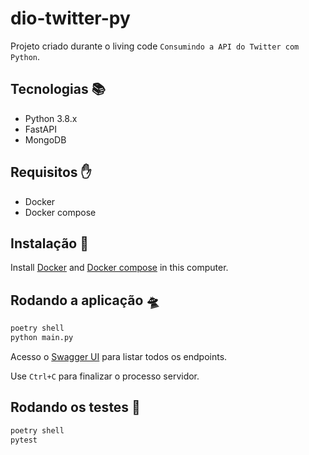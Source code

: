 # dio-twitter-py

Projeto criado durante o living code `Consumindo a API do Twitter com Python`.

## Tecnologias 📚

- Python 3.8.x
- FastAPI
- MongoDB

## Requisitos ✋

- Docker
- Docker compose

## Instalação 💽

Install [Docker](https://www.docker.com) and [Docker compose](https://docs.docker.com/compose/) in this computer.

## Rodando a aplicação 🛸

```sh
poetry shell
python main.py
```

Acesso o [Swagger UI](http://localhost:8000/docs) para listar todos os endpoints.

Use `Ctrl+C` para finalizar o processo servidor.

## Rodando os testes 🧪

```sh
poetry shell
pytest
```
